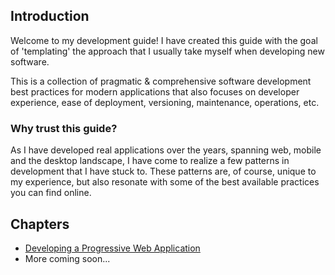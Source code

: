 ## Introduction
Welcome to my development guide! I have created this guide with the goal of 'templating' the approach that I usually take myself when developing new software.

This is a collection of pragmatic & comprehensive software development best practices for modern applications that also focuses on developer experience, ease of deployment, versioning, maintenance, operations, etc.

### Why trust this guide?
As I have developed real applications over the years, spanning web, mobile and the desktop landscape, I have come to realize a few patterns in development that I have stuck to. These patterns are, of course, unique to my experience, but also resonate with some of the best available practices you can find online.

## Chapters
* [Developing a Progressive Web Application](https://github.com/yashanand1910/guide/wiki/%5BWIP%5D-Develop-&-Deploy-a-Progressive-Web-Application)
* More coming soon...
